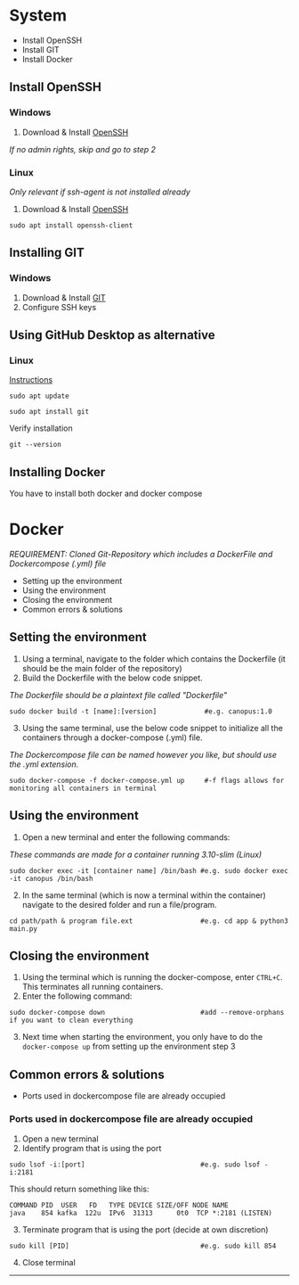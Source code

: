 # System

* Install OpenSSH
* Install GIT
* Install Docker

## Install OpenSSH
### Windows
1) Download & Install [OpenSSH](https://learn.microsoft.com/en-us/windows-server/administration/openssh/openssh_install_firstuse?tabs=gui)

*If no admin rights, skip and go to step 2*

### Linux
*Only relevant if ssh-agent is not installed already*
1) Download & Install [OpenSSH](https://ubuntu.com/server/docs/service-openssh)
```
sudo apt install openssh-client
```

## Installing GIT
### Windows
1) Download & Install [GIT](https://git-scm.com/download/win)
2) Configure SSH keys

## Using GitHub Desktop as alternative

### Linux
[Instructions](https://www.atlassian.com/git/tutorials/install-git#linux)
```
sudo apt update
```
```
sudo apt install git
```
Verify installation
```
git --version
```
## Installing Docker

You have to install both docker and docker compose


# Docker

*REQUIREMENT: Cloned Git-Repository which includes a DockerFile and Dockercompose (.yml) file*

* Setting up the environment
* Using the environment
* Closing the environment
* Common errors & solutions

## Setting the environment
1) Using a terminal, navigate to the folder which contains the Dockerfile (it should be the main folder of the repository)
2) Build the Dockerfile with the below code snippet.

*The Dockerfile should be a plaintext file called "Dockerfile"*

```
sudo docker build -t [name]:[version]            #e.g. canopus:1.0
```
3) Using the same terminal, use the below code snippet to initialize all the containers through a docker-compose (.yml) file.

*The Dockercompose file can be named however you like, but should use the .yml extension.*
```
sudo docker-compose -f docker-compose.yml up     #-f flags allows for monitoring all containers in terminal
```
## Using the environment
1) Open a new terminal and enter the following commands:

*These commands are made for a container running 3.10-slim (Linux)*
```
sudo docker exec -it [container name] /bin/bash #e.g. sudo docker exec -it canopus /bin/bash
```
2) In the same terminal (which is now a terminal within the container) navigate to the desired folder and run a file/program.
```
cd path/path & program file.ext                 #e.g. cd app & python3 main.py
```
## Closing the environment
1) Using the terminal which is running the docker-compose, enter `CTRL+C`. This terminates all running containers.
2) Enter the following command:
```
sudo docker-compose down                        #add --remove-orphans if you want to clean everything
```
3) Next time when starting the environment, you only have to do the `docker-compose up` from setting up the environment step 3

## Common errors & solutions
* Ports used in dockercompose file are already occupied

### Ports used in dockercompose file are already occupied
1) Open a new terminal
2) Identify program that is using the port
```
sudo lsof -i:[port]                             #e.g. sudo lsof -i:2181
```
This should return something like this:
```
COMMAND PID  USER   FD   TYPE DEVICE SIZE/OFF NODE NAME
java    854 kafka  122u  IPv6  31313      0t0  TCP *:2181 (LISTEN)
```
3) Terminate program that is using the port (decide at own discretion)
```
sudo kill [PID]                                 #e.g. sudo kill 854
```
4) Close terminal
***
